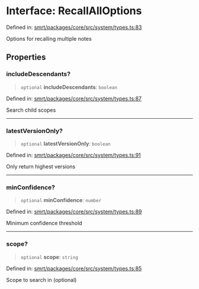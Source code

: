 # Interface: RecallAllOptions

Defined in: [smrt/packages/core/src/system/types.ts:83](https://github.com/happyvertical/smrt/blob/3e10e04571f8229dee5c87ee2f9b9b06c6c49f12/packages/core/src/system/types.ts#L83)

Options for recalling multiple notes

## Properties

### includeDescendants?

> `optional` **includeDescendants**: `boolean`

Defined in: [smrt/packages/core/src/system/types.ts:87](https://github.com/happyvertical/smrt/blob/3e10e04571f8229dee5c87ee2f9b9b06c6c49f12/packages/core/src/system/types.ts#L87)

Search child scopes

***

### latestVersionOnly?

> `optional` **latestVersionOnly**: `boolean`

Defined in: [smrt/packages/core/src/system/types.ts:91](https://github.com/happyvertical/smrt/blob/3e10e04571f8229dee5c87ee2f9b9b06c6c49f12/packages/core/src/system/types.ts#L91)

Only return highest versions

***

### minConfidence?

> `optional` **minConfidence**: `number`

Defined in: [smrt/packages/core/src/system/types.ts:89](https://github.com/happyvertical/smrt/blob/3e10e04571f8229dee5c87ee2f9b9b06c6c49f12/packages/core/src/system/types.ts#L89)

Minimum confidence threshold

***

### scope?

> `optional` **scope**: `string`

Defined in: [smrt/packages/core/src/system/types.ts:85](https://github.com/happyvertical/smrt/blob/3e10e04571f8229dee5c87ee2f9b9b06c6c49f12/packages/core/src/system/types.ts#L85)

Scope to search in (optional)
